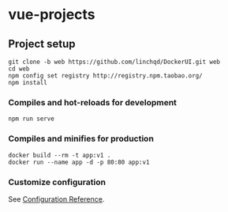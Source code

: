 # vue-projects

## Project setup
```
git clone -b web https://github.com/linchqd/DockerUI.git web
cd web
npm config set registry http://registry.npm.taobao.org/
npm install
```

### Compiles and hot-reloads for development
```
npm run serve
```

### Compiles and minifies for production
```
docker build --rm -t app:v1 .
docker run --name app -d -p 80:80 app:v1
```

### Customize configuration
See [Configuration Reference](https://cli.vuejs.org/config/).
